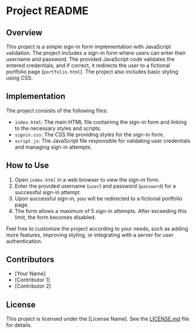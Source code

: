 # Project README

## Overview

This project is a simple sign-in form implementation with JavaScript validation. The project includes a sign-in form where users can enter their username and password. The provided JavaScript code validates the entered credentials, and if correct, it redirects the user to a fictional portfolio page (`portfolio.html`). The project also includes basic styling using CSS.

## Implementation

The project consists of the following files:

- `index.html`: The main HTML file containing the sign-in form and linking to the necessary styles and scripts.
- `signin.css`: The CSS file providing styles for the sign-in form.
- `script.js`: The JavaScript file responsible for validating user credentials and managing sign-in attempts.

## How to Use

1. Open `index.html` in a web browser to view the sign-in form.
2. Enter the provided username (`user`) and password (`password`) for a successful sign-in attempt.
3. Upon successful sign-in, you will be redirected to a fictional portfolio page.
4. The form allows a maximum of 5 sign-in attempts. After exceeding this limit, the form becomes disabled.

Feel free to customize the project according to your needs, such as adding more features, improving styling, or integrating with a server for user authentication.

## Contributors

- [Your Name]
- [Contributor 1]
- [Contributor 2]

## License

This project is licensed under the [License Name]. See the [LICENSE.md](LICENSE.md) file for details.
